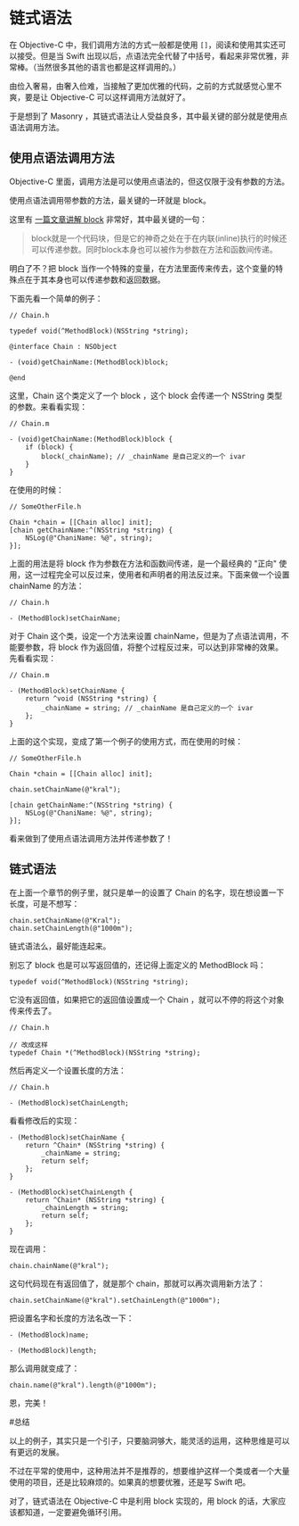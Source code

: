 # 链式语法

在 Objective-C 中，我们调用方法的方式一般都是使用 `[]`，阅读和使用其实还可以接受。但是当 Swift 出现以后，点语法完全代替了中括号，看起来非常优雅，非常棒。（当然很多其他的语言也都是这样调用的。）

由俭入奢易，由奢入俭难，当接触了更加优雅的代码，之前的方式就感觉心里不爽，要是让 Objective-C 可以这样调用方法就好了。

于是想到了 Masonry ，其链式语法让人受益良多，其中最关键的部分就是使用点语法调用方法。

## 使用点语法调用方法

Objective-C 里面，调用方法是可以使用点语法的，但这仅限于没有参数的方法。

使用点语法调用带参数的方法，最关键的一环就是 block。

这里有 [一篇文章讲解 block](https://onevcat.com/2011/11/objc-block/) 非常好，其中最关键的一句：

> block就是一个代码块，但是它的神奇之处在于在内联(inline)执行的时候还可以传递参数。同时block本身也可以被作为参数在方法和函数间传递。

明白了不？把 block 当作一个特殊的变量，在方法里面传来传去，这个变量的特殊点在于其本身也可以传递参数和返回数据。

下面先看一个简单的例子：

```
// Chain.h

typedef void(^MethodBlock)(NSString *string);

@interface Chain : NSObject

- (void)getChainName:(MethodBlock)block;

@end
```
这里，Chain 这个类定义了一个 block ，这个 block 会传递一个 NSString 类型的参数。来看看实现：

```
// Chain.m

- (void)getChainName:(MethodBlock)block {
    if (block) {
        block(_chainName); // _chainName 是自己定义的一个 ivar
    }
}
```

在使用的时候：

```
// SomeOtherFile.h

Chain *chain = [[Chain alloc] init];
[chain getChainName:^(NSString *string) {
	NSLog(@"ChaniName: %@", string);
}];
```

上面的用法是将 block 作为参数在方法和函数间传递，是一个最经典的 "正向" 使用，这一过程完全可以反过来，使用者和声明者的用法反过来。下面来做一个设置 chainName 的方法：

```
// Chain.h

- (MethodBlock)setChainName;
```
对于 Chain 这个类，设定一个方法来设置 chainName，但是为了点语法调用，不能要参数，将 block 作为返回值，将整个过程反过来，可以达到非常棒的效果。先看看实现：

```
// Chain.m

- (MethodBlock)setChainName {
    return ^void (NSString *string) {
        _chainName = string; // _chainName 是自己定义的一个 ivar
    };
}
```
上面的这个实现，变成了第一个例子的使用方式，而在使用的时候：

```
// SomeOtherFile.h

Chain *chain = [[Chain alloc] init];

chain.setChainName(@"kral");

[chain getChainName:^(NSString *string) {
	NSLog(@"ChaniName: %@", string);
}];
```
看来做到了使用点语法调用方法并传递参数了！

## 链式语法

在上面一个章节的例子里，就只是单一的设置了 Chain 的名字，现在想设置一下长度，可是不想写：

```
chain.setChainName(@"Kral");
chain.setChainLength(@"1000m");
```
链式语法么，最好能连起来。

别忘了 block 也是可以写返回值的，还记得上面定义的 MethodBlock 吗：

```
typedef void(^MethodBlock)(NSString *string);

```
它没有返回值，如果把它的返回值设置成一个 Chain ，就可以不停的将这个对象传来传去了。

```
// Chain.h

// 改成这样
typedef Chain *(^MethodBlock)(NSString *string);
```
然后再定义一个设置长度的方法：

```
// Chain.h

- (MethodBlock)setChainLength;
```
看看修改后的实现：

```
- (MethodBlock)setChainName {
    return ^Chain* (NSString *string) {
        _chainName = string;
        return self;
    };
}

- (MethodBlock)setChainLength {
    return ^Chain* (NSString *string) {
        _chainLength = string;
        return self;
    };
}
```
现在调用：

```
chain.chainName(@"kral");
```
 
 这句代码现在有返回值了，就是那个 chain，那就可以再次调用新方法了：
 
 ```
 chain.setChainName(@"kral").setChainLength(@"1000m");
 
 ```
 把设置名字和长度的方法名改一下：
 
 ```
 - (MethodBlock)name;

- (MethodBlock)length;
 ```
 那么调用就变成了：
  
 ```
 chain.name(@"kral").length(@"1000m");
 ```
 恩，完美！
 
#总结

以上的例子，其实只是一个引子，只要脑洞够大，能灵活的运用，这种思维是可以有更远的发展。

不过在平常的使用中，这种用法并不是推荐的，想要维护这样一个类或者一个大量使用的项目，还是比较麻烦的。如果真的想要优雅，还是写 Swift 吧。

对了，链式语法在 Objective-C 中是利用 block 实现的，用 block 的话，大家应该都知道，一定要避免循环引用。









